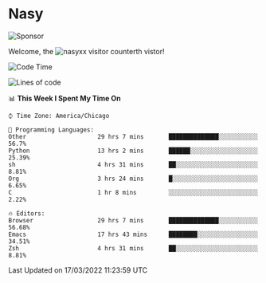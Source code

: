 # Nasy

<!--
<p align="center">
<img height="200" src="https://github-readme-stats.vercel.app/api?username=nasyxx&count_private=true&show_icons=true&theme=dracula&include_all_commits=true"/>
<img height="200" src="https://github-readme-stats.vercel.app/api/top-langs/?username=nasyxx&theme=dracula&hide=html,jupyter+notebook&count_private=true&show_icons=true"/>
</p>

  
----------------
-->

![Sponsor](https://img.shields.io/static/v1.svg?label=Sponsor&message=%E2%9D%A4&logo=GitHub&style=flat&color=pink)
 
Welcome, the ![nasyxx visitor counter](https://count.getloli.com/get/@nasyxx?theme=rule34)th vistor!
 
<!--START_SECTION:waka-->
![Code Time](http://img.shields.io/badge/Code%20Time-2%2C048%20hrs%208%20mins-blue)

![Lines of code](https://img.shields.io/badge/From%20Hello%20World%20I%27ve%20Written-5%20Million%20lines%20of%20code-blue)

📊 **This Week I Spent My Time On** 

```text
⌚︎ Time Zone: America/Chicago

💬 Programming Languages: 
Other                    29 hrs 7 mins       ██████████████░░░░░░░░░░░   56.7% 
Python                   13 hrs 2 mins       ██████░░░░░░░░░░░░░░░░░░░   25.39% 
sh                       4 hrs 31 mins       ██░░░░░░░░░░░░░░░░░░░░░░░   8.81% 
Org                      3 hrs 24 mins       █░░░░░░░░░░░░░░░░░░░░░░░░   6.65% 
C                        1 hr 8 mins         ░░░░░░░░░░░░░░░░░░░░░░░░░   2.22%

🔥 Editors: 
Browser                  29 hrs 7 mins       ██████████████░░░░░░░░░░░   56.68% 
Emacs                    17 hrs 43 mins      ████████░░░░░░░░░░░░░░░░░   34.51% 
Zsh                      4 hrs 31 mins       ██░░░░░░░░░░░░░░░░░░░░░░░   8.81%

```


 Last Updated on 17/03/2022 11:23:59 UTC
<!--END_SECTION:waka-->

<!-- ![visitors](https://visitor-badge.laobi.icu/badge?page_id=nasyxx.nasyxx) -->
